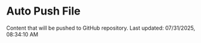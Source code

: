 # Auto Push File

Content that will be pushed to GitHub repository.
Last updated: 07/31/2025, 08:34:10 AM